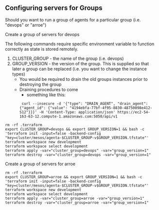 ## Configuring servers for Groups

Should you want to run a group of agents for a particular group (i.e. "devops" or "arroe")

Create a group of servers for devops

The following commands require specific environment variable to function correctly as state is stored remotely.

1. CLUSTER_GROUP - the name of the group (i.e. devops)
1. GROUP_VERSION - the version of the group.  This is supplied so that later a group can be replaced (i.e. you want to change the instance types)
    * You would be required to drain the old groups instances prior to destroying the group
    * Draining procedures to come
       * something like this:  
       ```
        curl --insecure -d '{"type": "DRAIN_AGENT", "drain_agent": {"agent_id": {"value": "4194ebfa-77bf-4f95-8830-48750098e412-S12"}}}' -H 'Content-Type: application/json' https://ec2-54-163-63-12.compute-1.amazonaws.com:5050/api/v1
       ```

```
rm -rf .terraform
export CLUSTER_GROUP=devops && export GROUP_VERSION=1 && bash -c 'terraform init -input=false -backend-config "key=cluster/mesos/agenta-$CLUSTER_GROUP-v$GROUP_VERSION.tfstate"'
terraform workspace new development
terraform workspace select development
terraform apply -var="cluster_group=devops" -var="group_version=1"
terraform destroy -var="cluster_group=devops -var="group_version=1"
```

Create a group of servers for arroe
```
rm -rf .terraform
export CLUSTER_GROUP=arroe && export GROUP_VERSION=1 && bash -c 'terraform init -input=false -backend-config "key=cluster/mesos/agenta-$CLUSTER_GROUP-v$GROUP_VERSION.tfstate"'
terraform workspace new development
terraform workspace select development
terraform apply -var="cluster_group=arroe -var="group_version=1"
terraform destroy -var="cluster_group=arroe -var="group_version=1"
```